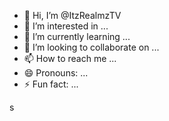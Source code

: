 - 👋 Hi, I’m @ItzRealmzTV
- 👀 I’m interested in ...
- 🌱 I’m currently learning ...
- 💞️ I’m looking to collaborate on ...
- 📫 How to reach me ...
- 😄 Pronouns: ...
- ⚡ Fun fact: ...

s
<!---
ItzRealmzTV/ItzRealmzTV is a ✨ special ✨ repository because its `README.md` (this file) appears on your GitHub profile.
You can click the Preview link to take a look at your changes.
--->
